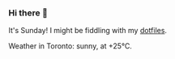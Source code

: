 ### Hi there :wave:

It's Sunday! I might be fiddling with my [dotfiles](https://github.com/bewuethr/dotfiles).

Weather in Toronto: sunny, at +25°C.
